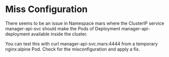 # Miss Configuration

There seems to be an issue in Namespace mars where the ClusterIP service manager-api-svc should make the Pods of Deployment manager-api-deployment available inside the cluster.

You can test this with curl manager-api-svc.mars:4444 from a temporary nginx:alpine Pod. Check for the misconfiguration and apply a fix.